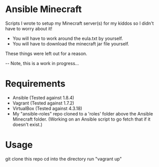 Ansible Minecraft
=================

Scripts I wrote to setup my Minecraft server(s) for my kiddos so I didn't have to worry about it!

* You will have to work around the eula.txt by yourself.
* You will have to download the minecraft jar file yourself.

These things were left out for a reason.

-- Note, this is a work in progress...

Requirements
============

- Ansible (Tested against 1.8.4)
- Vagrant (Tested against 1.7.2)
- VirtualBox (Tested against 4.3.18)
- My "ansible-roles" repo cloned to a 'roles' folder above the Ansible Minecraft folder.  (Working on an Ansible script to go fetch that if it doesn't exist.)

Usage
=====

git clone this repo
cd into the directory
run "vagrant up"


